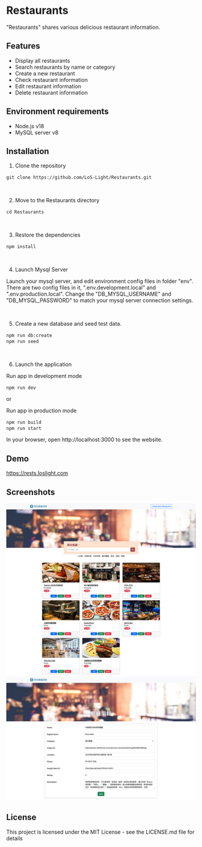 # Restaurants

"Restaurants" shares various delicious restaurant information.

## Features

-   Display all restaurants
-   Search restaurants by name or category
-   Create a new restaurant
-   Check restaurant information
-   Edit restaurant information
-   Delete restaurant information

## Environment requirements

-   Node.js v18
-   MySQL server v8

## Installation

1. Clone the repository

```
git clone https://github.com/LoS-Light/Restaurants.git
```

<br />

2. Move to the Restaurants directory

```
cd Restaurants
```

<br />

3. Restore the dependencies

```
npm install
```

<br />

4. Launch Mysql Server

Launch your mysql server, and edit environment config files in folder "env".
There are two config files in it, ".env.development.local" and ".env.production.local".
Change the "DB_MYSQL_USERNAME" and "DB_MYSQL_PASSWORD" to match your mysql server connection settings.

<br />

5. Create a new database and seed test data.

```
npm run db:create
npm run seed
```

<br />

6. Launch the application

Run app in development mode

```
npm run dev
```

or

Run app in production mode

```
npm run build
npm run start
```

In your browser, open http://localhost:3000 to see the website.

## Demo

https://rests.loslight.com

## Screenshots

![image](https://github.com/LoS-Light/Restaurants/blob/main/screenshots/restaurants-01.jpg)
![image](https://github.com/LoS-Light/Restaurants/blob/main/screenshots/restaurants-02.jpg)

## License

This project is licensed under the MIT License - see the LICENSE.md file for details
